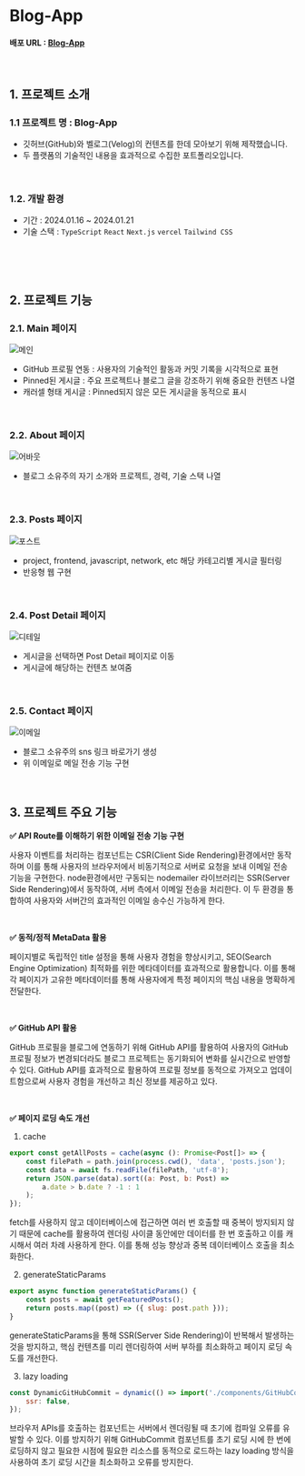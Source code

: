 # Blog-App

#### 배포 URL : [Blog-App](https://blog-ebjyxnr4i-kngsujngs-projects.vercel.app/)

<br>

## 1. 프로젝트 소개

### 1.1 프로젝트 명 : Blog-App

- 깃허브(GitHub)와 벨로그(Velog)의 컨텐츠를 한데 모아보기 위해 제작했습니다.
- 두 플랫폼의 기술적인 내용을 효과적으로 수집한 포트폴리오입니다.

<br>

### 1.2. 개발 환경

- 기간 : 2024.01.16 ~ 2024.01.21
- 기술 스택 : `TypeScript` `React` `Next.js` `vercel` `Tailwind CSS`

<br>
<br>
<br>

## 2. 프로젝트 기능

### 2.1. Main 페이지

![메인](https://github.com/kngsujng/Blog-app/assets/110231276/28b041e1-f229-463d-a7b5-812deeda5da6)

- GitHub 프로필 연동 : 사용자의 기술적인 활동과 커밋 기록을 시각적으로 표현
- Pinned된 게시글 : 주요 프로젝트나 블로그 글을 강조하기 위해 중요한 컨텐츠 나열
- 캐러셀 형태 게시글 : Pinned되지 않은 모든 게시글을 동적으로 표시

<br>

### 2.2. About 페이지

![어바웃](https://github.com/kngsujng/Blog-app/assets/110231276/0f32a5d5-a253-4338-8488-766adabfbe59)

- 블로그 소유주의 자기 소개와 프로젝트, 경력, 기술 스택 나열

<br>

### 2.3. Posts 페이지

![포스트](https://github.com/kngsujng/Blog-app/assets/110231276/a6a14397-0ec2-4eea-9927-b4789dd8d3a3)

- project, frontend, javascript, network, etc 해당 카테고리별 게시글 필터링
- 반응형 웹 구현

<br>

### 2.4. Post Detail 페이지

![디테일](https://github.com/kngsujng/Blog-app/assets/110231276/93c0dcb5-5db6-4c5f-b7fb-9a8f60871705)

- 게시글을 선택하면 Post Detail 페이지로 이동
- 게시글에 해당하는 컨텐츠 보여줌

<br>

### 2.5. Contact 페이지

![이메일](https://github.com/kngsujng/Blog-app/assets/110231276/d021bd2c-f324-4118-9fc1-82f0064125f1)

- 블로그 소유주의 sns 링크 바로가기 생성
- 위 이메일로 메일 전송 기능 구현

<br/>

## 3. 프로젝트 주요 기능

**✅ API Route를 이해하기 위한 이메일 전송 기능 구현**

사용자 이벤트를 처리하는 컴포넌트는 CSR(Client Side Rendering)환경에서만 동작하며 이를 통해 사용자의 브라우저에서 비동기적으로 서버로 요청을 보내 이메일 전송 기능을 구현한다. node환경에서만 구동되는 nodemailer 라이브러리는 SSR(Server Side Rendering)에서 동작하여, 서버 측에서 이메일 전송을 처리한다. 이 두 환경을 통합하여 사용자와 서버간의 효과적인 이메일 송수신 가능하게 한다.

<br/>

**✅ 동적/정적 MetaData 활용**

페이지별로 독립적인 title 설정을 통해 사용자 경험을 향상시키고, SEO(Search Engine Optimization) 최적화를 위한 메타데이터를 효과적으로 활용합니다. 이를 통해 각 페이지가 고유한 메타데이터를 통해 사용자에게 특정 페이지의 핵심 내용을 명확하게 전달한다.

<br/>

**✅ GitHub API 활용**

GitHub 프로필을 블로그에 연동하기 위해 GitHub API를 활용하여 사용자의 GitHub 프로필 정보가 변경되더라도 블로그 프로젝트는 동기화되어 변화를 실시간으로 반영할 수 있다. GitHub API를 효과적으로 활용하여 프로필 정보를 동적으로 가져오고 업데이트함으로써 사용자 경험을 개선하고 최신 정보를 제공하고 있다.

<br />

**✅ 페이지 로딩 속도 개선**

1. cache

```js
export const getAllPosts = cache(async (): Promise<Post[]> => {
	const filePath = path.join(process.cwd(), 'data', 'posts.json');
	const data = await fs.readFile(filePath, 'utf-8');
	return JSON.parse(data).sort((a: Post, b: Post) =>
		a.date > b.date ? -1 : 1
	);
});
```

fetch를 사용하지 않고 데이터베이스에 접근하면 여러 번 호출할 때 중복이 방지되지 않기 때문에 cache를 활용하여 렌더링 사이클 동안에만 데이터를 한 번 호출하고 이를 캐시해서 여러 차례 사용하게 한다. 이를 통해 성능 향상과 중복 데이터베이스 호출을 최소화한다.

2. generateStaticParams

```js
export async function generateStaticParams() {
	const posts = await getFeaturedPosts();
	return posts.map((post) => ({ slug: post.path }));
}
```

generateStaticParams을 통해 SSR(Server Side Rendering)이 반복해서 발생하는 것을 방지하고, 핵심 컨텐츠를 미리 렌더링하여 서버 부하를 최소화하고 페이지 로딩 속도를 개선한다.

3. lazy loading

```js
const DynamicGitHubCommit = dynamic(() => import('./components/GitHubCommit'), {
	ssr: false,
});
```

브라우저 APIs를 호출하는 컴포넌트는 서버에서 렌더링될 때 초기에 컴파일 오류를 유발할 수 있다. 이를 방지하기 위해 GitHubCommit 컴포넌트를 초기 로딩 시에 한 번에 로딩하지 않고 필요한 시점에 필요한 리소스를 동적으로 로드하는 lazy loading 방식을 사용하여 초기 로딩 시간을 최소화하고 오류를 방지한다.

